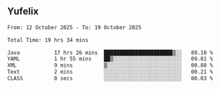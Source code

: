 ## Yufelix

<!--START_SECTION:waka-->

```txt
From: 12 October 2025 - To: 19 October 2025

Total Time: 19 hrs 34 mins

Java           17 hrs 26 mins  ██████████████████████▒░░   89.10 %
YAML           1 hr 55 mins    ██▒░░░░░░░░░░░░░░░░░░░░░░   09.81 %
XML            9 mins          ▒░░░░░░░░░░░░░░░░░░░░░░░░   00.80 %
Text           2 mins          ░░░░░░░░░░░░░░░░░░░░░░░░░   00.21 %
CLASS          0 secs          ░░░░░░░░░░░░░░░░░░░░░░░░░   00.03 %
```

<!--END_SECTION:waka-->

